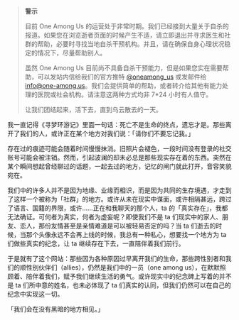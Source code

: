 > **警示**
>
> 目前 One Among Us 的运营处于非常时期。我们已经接到大量关于自杀的报道。如果您在浏览逝者页面的时候产生不适，请立即退出并寻求医生和社群的帮助，必要时寻找当地自杀干预机构。并且，请在确保自身心理状况稳定的情况下，尽量帮助别人。
>
> 虽然 One Among Us 目前尚不具备自杀干预能力，但是如果您实在需要帮助，可以发站内信给我们的官方推特 [@oneamong_us](https://twitter.com/oneamong_us) 或发邮件给 [info@one-among.us](mailto:info@one-among.us)。我们会提供简单的帮助，或者转介给其他有能力处理的医院或社会机构。请注意这两种方式均非 7*24 小时有人值守。
>
> 让我们团结起来，活下去，直到乌云散去的一天。

我一直记得《寻梦环游记》里面一句话：死亡不是生命的终点，遗忘才是。那些离开了我们的人，或许正在某个地方对我们说：「请你们不要忘记我。」

存在过的痕迹可能会随着时间慢慢抹消。旧照片会褪色，一段时间没有登录的社交账号可能会被注销。然而，引起波澜的却未必总是那些现实存在着的东西。突然在某个瞬间想起曾经聊过的话题，一起去过的地方，记忆的闸门就此打开，音容笑貌宛在。

我们中的许多人并不是因为地缘、业缘而相识，而是因为共同的生存境遇，才走到了这样一个被称为「社群」的地方。或许从未在现实中谋面，或许相隔甚远，跨过了语言、国籍的界限，或许……正在和我聊天的那个人，ta 的「真实存在」，我都无法确证。可何者为真实，何者为虚妄呢？即使我们不是 ta 们现实中的家人、朋友、恋人，那份友情甚至是亲情难道是可以被轻易否定的吗？当 ta 们逝去的时候，当那个头像永远不会再上线的时候，我总有一种私心，想要找一个地方为 ta 们做些真实的纪念，让 ta 继续存在下去，一直陪伴着我们前行。

于是就有了这个网站：那些因为各种原因过早离开我们的生命，那些跨性别者和我们的顺性别伙伴们（allies），仍然是我们中的一员（one among us），在默默照顾着、陪伴着我们，赋予我们继续生活的勇气。或许现实中的纪念碑上写着的并不是 ta 们所中意的姓名，也未必体现了 ta 们真实的认同，但我们仍然可以在自己的纪念中实现这一切。

「我们会在没有黑暗的地方相见。」
